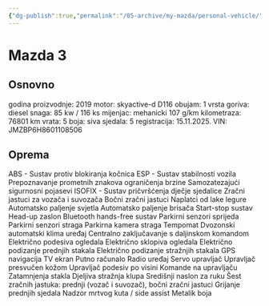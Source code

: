 ```yaml
---
{"dg-publish":true,"permalink":"/05-archive/my-mazda/personal-vehicle/","title":"Mazda 3","tags":["mazda","assets","vehicle"]}
---
```



# Mazda 3

## Osnovno

godina proizvodnje: 2019
motor: skyactive-d D116
obujam: 1
vrsta goriva: diesel
snaga: 85 kw / 116 ks
mijenjac: mehanicki
107 g/km
kilometraza: 76801 km
vrata: 5
boja: siva
sjedala: 5
registracija: 15.11.2025.
VIN: JMZBP6H8601108506

## Oprema

ABS - Sustav protiv blokiranja kočnica
ESP - Sustav stabilnosti vozila
Prepoznavanje prometnih znakova ograničenja brzine
Samozatezajući sigurnosni pojasevi
ISOFIX - Sustav pričvršćenja dječje sjedalice
Zračni jastuci za vozača i suvozača
Bočni zračni jastuci
Naplatci od lake legure
Automatsko paljenje svjetla
Automatsko paljenje brisača
Start-stop sustav
Head-up zaslon
Bluetooth hands-free sustav
Parkirni senzori sprijeda
Parkirni senzori straga
Parkirna kamera straga
Tempomat
Dvozonski automatski klima uređaj
Centralno zaključavanje s daljinskom komandom
Električno podesiva ogledala
Električno sklopiva ogledala
Električno podizanje prednjih stakala
Električno podizanje stražnjih stakala
GPS navigacija
TV ekran
Putno računalo
Radio uređaj
Servo upravljač
Upravljač presvučen kožom
Upravljač podesiv po visini
Komande na upravljaču
Zatamnjenja stakla
Djeljiva stražnja klupa
Središnji naslon za ruku
Šest zračnih jastuka: prednji (vozač i suvozač), bočni zračni jastuci
Grijanje prednjih sjedala
Nadzor mrtvog kuta / side assist
Metalik boja
